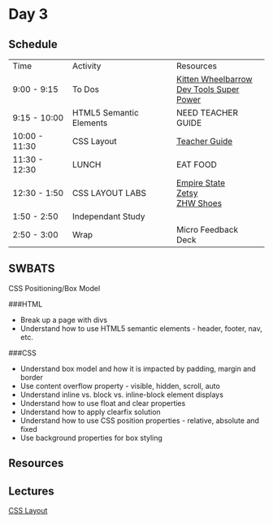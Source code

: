 # Day 3

## Schedule

<table>
    <tr>
        <td>Time</td>
        <td>Activity</td>
        <td>Resources</td>
    </tr>
    <tr>
        <td>9:00 - 9:15</td>
        <td> To Dos</td>
        <td>
            <a href="https://github.com/learn-co-curriculum/css-kitten-wheelbarrow">Kitten Wheelbarrow</a>
            <br>
            <a href="https://github.com/learn-co-curriculum/Dev-Tools-Super-Power">Dev Tools Super Power</a>
        </td>
    </tr>
    <tr>
        <td>9:15 - 10:00</td>
        <td> HTML5 Semantic Elements</td>
        <td> NEED TEACHER GUIDE
        </td>
    </tr>
    <tr>
        <td>10:00 - 11:30</td>
        <td> CSS Layout</td>
        <td> <a href="https://github.com/learn-co-curriculum/hs-intro-web-design-teachers-guide-css-layout"> Teacher Guide</a>
        </td>
    </tr>
    <tr>
        <td>11:30 - 12:30</td>
        <td> LUNCH</td>
        <td> EAT FOOD </td>
    </tr>
    <tr>
        <td>12:30 - 1:50</td>
        <td> CSS LAYOUT LABS</td>
        <td> <a href="https://github.com/learn-co-curriculum/Hs-Empire-State-Css-Challenge">Empire State</a>
        <br>
        <a href="https://github.com/learn-co-curriculum/hs-zetsy">Zetsy</a>
        <br>
        <a href="https://github.com/learn-co-curriculum/hs-zhw-shoes-layout"> ZHW Shoes</a>
         </td>
    </tr>
    <tr>
        <td>1:50 - 2:50</td>
        <td> Independant Study</td>
        <td> </td>
    </tr>
    <tr>
        <td>2:50 - 3:00</td>
        <td> Wrap</td>
        <td> Micro Feedback
            <br>
            Deck 
        </td>
    </tr>
</table>

## SWBATS
CSS Positioning/Box Model

###HTML

+ Break up a page with divs
+ Understand how to use HTML5 semantic elements - header, footer, nav, etc.

###CSS

+ Understand box model and how it is impacted by padding, margin and border
+ Use content overflow property - visible, hidden, scroll, auto
+ Understand inline vs. block vs. inline-block element displays
+ Understand how to use float and clear properties
+ Understand how to apply clearfix solution
+ Understand how to use CSS position properties - relative, absolute and fixed
+ Use background properties for box styling

## Resources

## Lectures

<a href="https://github.com/learn-co-curriculum/hs-intro-web-design-teachers-guide-css-layout"> CSS Layout</a>
